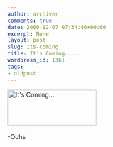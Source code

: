 ```yaml
---
author: archiver
comments: true
date: 2000-12-07 07:34:46+00:00
excerpt: None
layout: post
slug: its-coming
title: It's Coming.....
wordpress_id: 1361
tags:
- oldpost
---
```


<img src="http://www.oliverweb.com/newsimages/mxnew.gif" alt="It's Coming..." width=200 height=80><br /><br />-Ochs